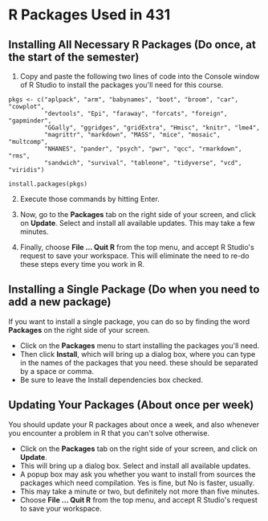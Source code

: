 # R Packages Used in 431

## Installing All Necessary R Packages (Do once, at the start of the semester)

1. Copy and paste the following two lines of code into the Console window of R Studio to install the packages you'll need for this course.

<!-- -->

    pkgs <- c("aplpack", "arm", "babynames", "boot", "broom", "car", "cowplot", 
              "devtools", "Epi", "faraway", "forcats", "foreign", "gapminder", 
              "GGally", "ggridges", "gridExtra", "Hmisc", "knitr", "lme4", 
              "magrittr", "markdown", "MASS", "mice", "mosaic", "multcomp", 
              "NHANES", "pander", "psych", "pwr", "qcc", "rmarkdown", "rms", 
              "sandwich", "survival", "tableone", "tidyverse", "vcd", "viridis")

    install.packages(pkgs)

2.  Execute those commands by hitting Enter.

3.  Now, go to the **Packages** tab on the right side of your screen, and click on **Update**. Select and install all available updates. This may take a few minutes.

4.  Finally, choose **File ... Quit R** from the top menu, and accept R Studio's request to save your workspace. This will eliminate the need to re-do these steps every time you work in R.

## Installing a Single Package (Do when you need to add a new package)

If you want to install a single package, you can do so by finding the word **Packages** on the right side of your screen. 

- Click on the **Packages** menu to start installing the packages you'll need. 
- Then click **Install**, which will bring up a dialog box, where you can type in the names of the packages that you need. these should be separated by a space or comma. 
- Be sure to leave the Install dependencies box checked.

## Updating Your Packages (About once per week)

You should update your R packages about once a week, and also whenever you encounter a problem in R that you can't solve otherwise.

- Click on the **Packages** tab on the right side of your screen, and click on **Update**. 
- This will bring up a dialog box. Select and install all available updates. 
- A popup box may ask you whether you want to install from sources the packages which need compilation. Yes is fine, but No is faster, usually.
- This may take a minute or two, but definitely not more than five minutes.
- Choose **File ... Quit R** from the top menu, and accept R Studio's request to save your workspace.

